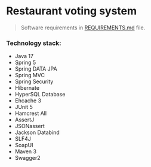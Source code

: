 # Restaurant voting system #
>
> Software requirements in <a href="REQUIREMENTS.md">REQUIREMENTS.md</a> file.

### Technology stack:
* Java 17
* Spring 5
* Spring DATA JPA
* Spring MVC
* Spring Security
* Hibernate
* HyperSQL Database
* Ehcache 3
* JUnit 5
* Hamcrest All
* AssertJ
* JSONassert
* Jackson Databind
* SLF4J
* SoapUI
* Maven 3
* Swagger2
